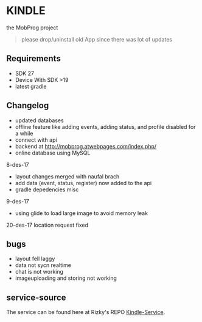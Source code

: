 # KINDLE
the MobProg project
> please drop/uninstall old App since there was lot of updates

## Requirements
* SDK 27
* Device With SDK \>19
* latest gradle

## Changelog
* updated databases
* offline feature like adding events, adding status, and profile disabled for a while
* connect with api
* backend at http://mobprog.atwebpages.com/index.php/
* online database using MySQL

8-des-17
* layout changes merged with naufal brach
* add data (event, status, register) now added to the api
* gradle depedencies misc

9-des-17
* using glide to load large image to avoid memory leak

20-des-17
location request fixed

## bugs
- layout fell laggy
- data not sycn realtime
- chat is not working
- imageuploading and storing not working

## service-source
The service can be found here at Rizky's REPO [Kindle-Service](https://github.com/nugraharzk/Kindle-service).
